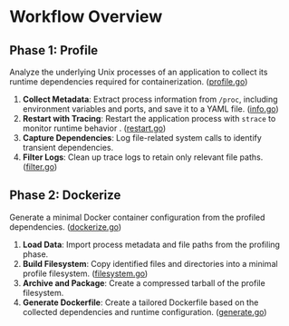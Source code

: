 # Workflow Overview

## Phase 1: Profile

Analyze the underlying Unix processes of an application to collect its runtime dependencies required for containerization. ([profile.go](./cmd/commands/profile.go))

1. **Collect Metadata**: Extract process information from `/proc`, including environment variables and ports, and save it to a YAML file. ([info.go](./internal/profiler/info.go))
2. **Restart with Tracing**: Restart the application process with `strace` to monitor runtime behavior . ([restart.go](./internal/profiler/restart.go))
3. **Capture Dependencies**: Log file-related system calls to identify transient dependencies.
4. **Filter Logs**: Clean up trace logs to retain only relevant file paths. ([filter.go](./internal/profiler/filter.go))

## Phase 2: Dockerize

Generate a minimal Docker container configuration from the profiled dependencies. ([dockerize.go](./cmd/commands/dockerize.go))

1. **Load Data**: Import process metadata and file paths from the profiling phase.
2. **Build Filesystem**: Copy identified files and directories into a minimal profile filesystem. ([filesystem.go](./internal/dockerizer/filesystem.go))
3. **Archive and Package**: Create a compressed tarball of the profile filesystem.
4. **Generate Dockerfile**: Create a tailored Dockerfile based on the collected dependencies and runtime configuration. ([generate.go](./internal/dockerizer/generate.go))
